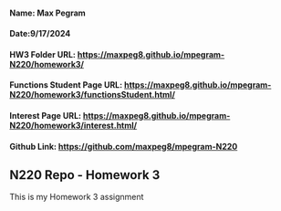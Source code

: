 #### Name: Max Pegram

#### Date:9/17/2024

#### HW3 Folder URL: https://maxpeg8.github.io/mpegram-N220/homework3/

#### Functions Student Page URL: https://maxpeg8.github.io/mpegram-N220/homework3/functionsStudent.html/

#### Interest Page URL: https://maxpeg8.github.io/mpegram-N220/homework3/interest.html/

#### Github Link: https://github.com/maxpeg8/mpegram-N220

## N220 Repo - Homework 3

This is my Homework 3 assignment
